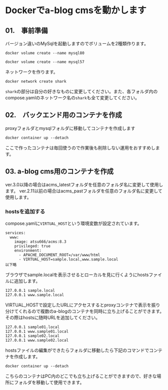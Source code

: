 # Dockerでa-blog cmsを動かします
## 01.　事前準備
バージョン違いのMySqlを起動しますのでボリュームを2種類作ります。  
```
docker volume create --name mysql80
```
```
docker volume create --name mysql57
```
ネットワークを作ります。
```
docker network create shark
```
```shark```の部分は自分の好きなものに変更してください。また、各フォルダ内のcompose.yamlのネットワーク名の```shark```も全て変更してください。
## 02.　バックエンド用のコンテナを作成
proxyフォルダとmysqlフォルダに移動してコンテナを作成します
```
docker container up --detach
```
ここで作ったコンテナは毎回使うので作業後も削除しない運用をおすすめします。
## 03. a-blog cms用のコンテナを作成
ver.3.0以降の場合はacms_latestフォルダを任意のフォルダ名に変更して使用します。
ver.2.11以前の場合はacms_pastフォルダを任意のフォルダ名に変更して使用します。
### hostsを追加する
compose.yamlに```VIRTUAL_HOST```という環境変数が設定されています。
```
services:
  www:
    image: atsu666/acms:8.3
    privileged: true
    environment:
      - APACHE_DOCUMENT_ROOT=/var/www/html
      - VIRTUAL_HOST=sample.local,www.sample.local
以下略
```
ブラウザでsample.localを表示させるとローカルを見に行くようにhostsファイルに追加します。
```
127.0.0.1 sample.local
127.0.0.1 www.sample.local
```
VIRTUAL_HOSTで設定したURLにアクセスするとproxyコンテナで表示を振り分けてくれるので複数のa-blogのコンテナを同時に立ち上げることができます。
その際はhostsに随時URLを追加してください。
```
127.0.0.1 sample01.local
127.0.0.1 www.sample01.local
127.0.0.1 sample02.local
127.0.0.1 www.sample02.local
```
hostsファイルの編集ができたらフォルダに移動したら下記のコマンドでコンテナを作成します。
```
docker container up --detach
```
こちらのコンテナはPC内のどこでも立ち上げることができますので、好きな場所にフォルダを移動して使用できます。
